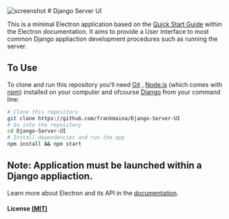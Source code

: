 
<img src="http://s8.postimg.org/vxhhd8ns5/Untitled.png" alt="screenshot">
# Django Server UI

This is a minimal Electron application based on the [Quick Start Guide](http://electron.atom.io/docs/latest/tutorial/quick-start) within the Electron documentation. It aims to provide a User Interface to most common Django appliaction development procedures such as running the server. 


## To Use

To clone and run this repository you'll need [Git](https://git-scm.com) , [Node.js](https://nodejs.org/en/download/) (which comes with [npm](http://npmjs.com)) installed on your computer and ofcourse [Django](https://www.djangoproject.com/) from your command line:

```bash
# Clone this repository
git clone https://github.com/frankmaina/Django-Server-UI
# Go into the repository
cd Django-Server-UI
# Install dependencies and run the app
npm install && npm start
```
## Note: Application must be launched within a Django appliaction. 

Learn more about Electron and its API in the [documentation](http://electron.atom.io/docs/latest).

#### License [(MIT)](https://opensource.org/licenses/MIT)

